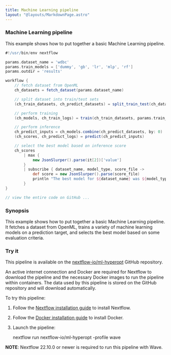 ```yaml
---
title: Machine Learning pipeline
layout: "@layouts/MarkdownPage.astro"
---
```


<div class="blg-summary example">
<h3>Machine Learning pipeline</h3>

<p class="text-muted">
    This example shows how to put together a basic Machine Learning pipeline.
</p>

```groovy
#!/usr/bin/env nextflow

params.dataset_name = 'wdbc'
params.train_models = ['dummy', 'gb', 'lr', 'mlp', 'rf']
params.outdir = 'results'

workflow {
    // fetch dataset from OpenML
    ch_datasets = fetch_dataset(params.dataset_name)

    // split dataset into train/test sets
    (ch_train_datasets, ch_predict_datasets) = split_train_test(ch_datasets)

    // perform training
    (ch_models, ch_train_logs) = train(ch_train_datasets, params.train_models)

    // perform inference
    ch_predict_inputs = ch_models.combine(ch_predict_datasets, by: 0)
    (ch_scores, ch_predict_logs) = predict(ch_predict_inputs)

    // select the best model based on inference score
    ch_scores
        | max {
            new JsonSlurper().parse(it[2])['value']
        }
        | subscribe { dataset_name, model_type, score_file ->
            def score = new JsonSlurper().parse(score_file)
            println "The best model for ${dataset_name} was ${model_type}, with ${score['name']} = ${score['value']}"
        }
}

// view the entire code on GitHub ...

```

</div>

### Synopsis

This example shows how to put together a basic Machine Learning pipeline. It fetches a dataset from OpenML, trains a variety of machine learning models on a prediction target, and selects the best model based on some evaluation criteria.

### Try it

This pipeline is available on the [nextflow-io/ml-hyperopt](https://github.com/nextflow-io/ml-hyperopt) GitHub repository.

An active internet connection and Docker are required for Nextflow to download the pipeline and the necessary Docker images to run the pipeline within containers. The data used by this pipeline is stored on the GitHub repository and will download automatically.

To try this pipeline:

1. Follow the [Nextflow installation guide](https://www.nextflow.io/docs/latest/install.html#install-nextflow) to install Nextflow.
2. Follow the [Docker installation guide](https://docs.docker.com/get-started/get-docker/) to install Docker.
3. Launch the pipeline:

   nextflow run nextflow-io/ml-hyperopt -profile wave

**NOTE**: Nextflow 22.10.0 or newer is required to run this pipeline with Wave.
